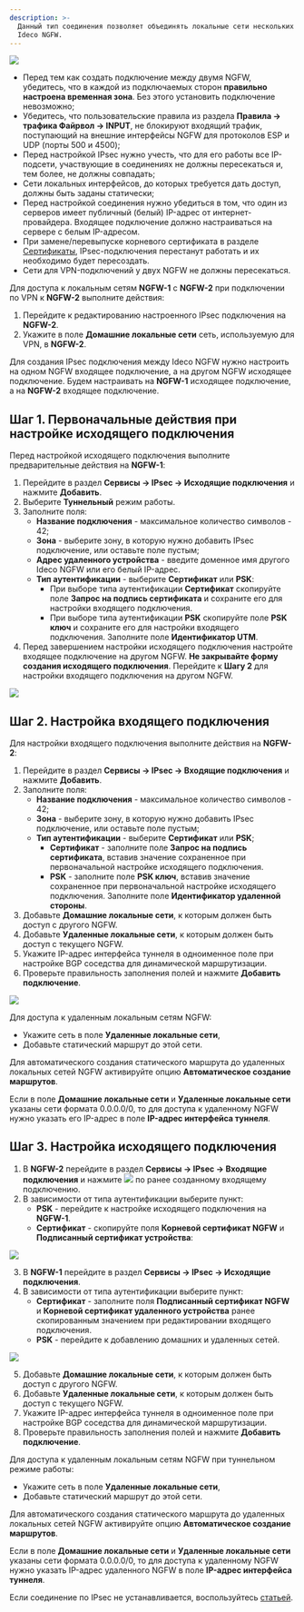 ```yaml
---
description: >-
  Данный тип соединения позволяет объединять локальные сети нескольких серверов
  Ideco NGFW.
---
```



![](/.gitbook/assets/ipsec-step1.png)

* Перед тем как создать подключение между двумя NGFW, убедитесь, что в каждой из подключаемых сторон **правильно настроена временная зона**. Без этого установить подключение невозможно;
* Убедитесь, что пользовательские правила из раздела **Правила -> трафика Файрвол -> INPUT**, не блокируют входящий трафик, поступающий на внешние интерфейсы NGFW для протоколов ESP и UDP (порты 500 и 4500);
* Перед настройкой IPsec нужно учесть, что для его работы все IP-подсети, участвующие в соединениях не должны пересекаться и, тем более, не должны совпадать;
* Сети локальных интерфейсов, до которых требуется дать доступ, должны быть заданы статически;
* Перед настройкой соединения нужно убедиться в том, что один из серверов имеет публичный (белый) IP-адрес от интернет-провайдера. Входящее подключение должно настраиваться на сервере с белым IP-адресом.
* При замене/перевыпуске корневого сертификата в разделе [Сертификаты](/settings/services/certificates/README.md), IPsec-подключения перестанут работать и их необходимо будет пересоздать.
* Сети для VPN-подключений у двух NGFW не должны пересекаться.

Для доступа к локальным сетям **NGFW-1** c **NGFW-2** при подключении по VPN к **NGFW-2** выполните действия:

1. Перейдите к редактированию настроенного IPsec подключения на **NGFW-2**.
2. Укажите в поле **Домашние локальные сети** сеть, используемую для VPN, в **NGFW-2**.

Для создания IPsec подключения между Ideco NGFW нужно настроить на одном NGFW входящее подключение, а на другом NGFW исходящее подключение. Будем настраивать на **NGFW-1** исходящее подключение, а на **NGFW-2** входящее подключение.

## Шаг 1. Первоначальные действия при настройке исходящего подключения

Перед настройкой исходящего подключения выполните предварительные действия на **NGFW-1**:

1. Перейдите в раздел **Сервисы -> IPsec -> Исходящие подключения** и нажмите **Добавить**.
2. Выберите **Туннельный** режим работы.
3. Заполните поля:
   * **Название подключения** - максимальное количество символов - 42;
   * **Зона** - выберите зону, в которую нужно добавить IPsec подключение, или оставьте поле пустым;
   * **Адрес удаленного устройства** - введите доменное имя другого Ideco NGFW или его белый IP-адрес.
   * **Тип аутентификации** - выберите **Сертификат** или **PSK**:
     * При выборе типа аутентификации **Сертификат** скопируйте поле **Запрос на подпись сертификата** и сохраните его для настройки входящего подключения.
     * При выборе типа аутентификации **PSK** скопируйте поле **PSK ключ** и сохраните его для настройки входящего подключения. Заполните поле **Идентификатор UTM**.
4. Перед завершением настройки исходящего подключения настройте входящее подключение на другом NGFW. **Не закрывайте форму создания исходящего подключения**. Перейдите к **Шагу 2** для настройки входящего подключения на другом NGFW.

![](/.gitbook/assets/ipsec-step2.png)


## Шаг 2. Настройка входящего подключения

Для настройки входящего подключения выполните действия на **NGFW-2**:

1. Перейдите в  раздел **Сервисы -> IPsec -> Входящие подключения** и нажмите **Добавить**.
2. Заполните поля:
   * **Название подключения** - максимальное количество символов - 42;
   * **Зона** - выберите зону, в которую нужно добавить IPsec подключение, или оставьте поле пустым;
   * **Тип аутентификации** - выберите **Сертификат** или **PSK**;
     * **Сертификат** - заполните поле **Запрос на подпись сертификата**, вставив значение сохраненное при первоначальной настройке исходящего подключения.
     * **PSK** - заполните поле **PSK ключ**, вставив значение сохраненное при первоначальной настройке исходящего подключения. Заполните поле **Идентификатор удаленной стороны**.
3. Добавьте **Домашние локальные сети**, к которым должен быть доступ с другого NGFW.
4. Добавьте **Удаленные локальные сети**, к которым должен быть доступ с текущего NGFW.
5. Укажите IP-адрес интерфейса туннеля в одноименное поле при настройке BGP соседства для динамической маршрутизации.
6. Проверьте правильность заполнения полей и нажмите **Добавить подключение**.

![](/.gitbook/assets/ipsec-step3.png)

Для доступа к удаленным локальным сетям NGFW:

* Укажите сеть в поле **Удаленные локальные сети**,
* Добавьте статический маршрут до этой сети.

Для автоматического создания статического маршрута до удаленных локальных сетей NGFW активируйте опцию **Автоматическое создание маршрутов**.

Если в поле **Домашние локальные сети** и **Удаленные локальные сети** указаны сети формата 0.0.0.0/0, то для доступа к удаленному NGFW нужно указать его IP-адрес в поле **IP-адрес интерфейса туннеля**.

## Шаг 3. Настройка исходящего подключения

1. В **NGFW-2** перейдите в раздел **Сервисы -> IPsec -> Входящие подключения** и нажмите ![](/.gitbook/assets/icon-edit.png) по ранее созданному входящему подключению.
2. В зависимости от типа аутентификации выберите пункт:
   * **PSK** - перейдите к настройке исходящего подключения на **NGFW-1**.
   * **Сертификат** - скопируйте поля **Корневой сертификат NGFW** и **Подписанный сертификат устройства**:

![](/.gitbook/assets/ipsec-step4.png)

3. В **NGFW-1** перейдите в раздел **Сервисы -> IPsec -> Исходящие подключения**.
4. В зависимости от типа аутентификации выберите пункт:
   * **Сертификат** - заполните поля **Подписанный сертификат NGFW** и **Корневой сертификат удаленного устройства** ранее скопированным значением при редактировании входящего подключения.
   * **PSK** - перейдите к добавлению домашних и удаленных сетей.

![](/.gitbook/assets/ipsec-step5.png)

5. Добавьте **Домашние локальные сети**, к которым должен быть доступ с другого NGFW.
6. Добавьте **Удаленные локальные сети**, к которым должен быть доступ с текущего NGFW.
7. Укажите IP-адрес интерфейса туннеля в одноименное поле при настройке BGP соседства для динамической маршрутизации.
8. Проверьте правильность заполнения полей и нажмите **Добавить подключение**.

Для доступа к удаленным локальным сетям NGFW при туннельном режиме работы:

* Укажите сеть в поле **Удаленные локальные сети**,
* Добавьте статический маршрут до этой сети.

Для автоматического создания статического маршрута до удаленных локальных сетей NGFW активируйте опцию **Автоматическое создание маршрутов**.

Если в поле **Домашние локальные сети** и **Удаленные локальные сети** указаны сети формата 0.0.0.0/0, то для доступа к удаленному NGFW нужно указать IP-адрес удаленного NGFW в поле **IP-адрес интерфейса туннеля**.

Если соединение по IPsec не устанавливается, воспользуйтесь [статьей](/recipes/problem-diagnosis/ipsec.md).

